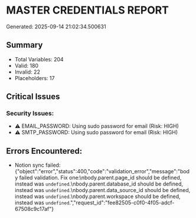 
# MASTER CREDENTIALS REPORT
Generated: 2025-09-14 21:02:34.500631

## Summary
- Total Variables: 204
- Valid: 180
- Invalid: 22
- Placeholders: 17

## Critical Issues

### Security Issues:
- ⚠️ EMAIL_PASSWORD: Using sudo password for email (Risk: HIGH)
- ⚠️ SMTP_PASSWORD: Using sudo password for email (Risk: HIGH)

## Errors Encountered:
- Notion sync failed: {"object":"error","status":400,"code":"validation_error","message":"body failed validation. Fix one:\nbody.parent.page_id should be defined, instead was `undefined`.\nbody.parent.database_id should be defined, instead was `undefined`.\nbody.parent.data_source_id should be defined, instead was `undefined`.\nbody.parent.workspace should be defined, instead was `undefined`.","request_id":"fee82505-c0f0-4f05-adcf-67508c9c17af"}
